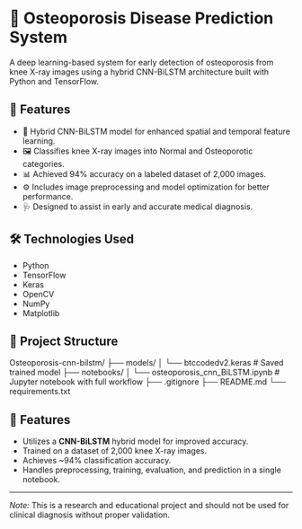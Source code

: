 # 🦴 Osteoporosis Disease Prediction System

A deep learning-based system for early detection of osteoporosis from knee X-ray images using a hybrid CNN-BiLSTM architecture built with Python and TensorFlow.

## 🚀 Features

- 🧠 Hybrid CNN-BiLSTM model for enhanced spatial and temporal feature learning.
- 🖼️ Classifies knee X-ray images into Normal and Osteoporotic categories.
- 📊 Achieved 94% accuracy on a labeled dataset of 2,000 images.
- ⚙️ Includes image preprocessing and model optimization for better performance.
- 🩺 Designed to assist in early and accurate medical diagnosis.

## 🛠️ Technologies Used

- Python
- TensorFlow
- Keras
- OpenCV
- NumPy
- Matplotlib

## 📁 Project Structure
Osteoporosis-cnn-bilstm/
├── models/
│ └── btccodedv2.keras # Saved trained model
├── notebooks/
│ └── osteoporosis_cnn_BiLSTM.ipynb # Jupyter notebook with full workflow
├── .gitignore
├── README.md
└── requirements.txt

## 🚀 Features

- Utilizes a **CNN-BiLSTM** hybrid model for improved accuracy.
- Trained on a dataset of 2,000 knee X-ray images.
- Achieves ~94% classification accuracy.
- Handles preprocessing, training, evaluation, and prediction in a single notebook.


---

*Note:* This is a research and educational project and should not be used for clinical diagnosis without proper validation.


